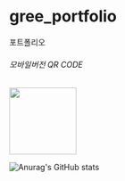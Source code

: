 # gree_portfolio
포트폴리오

<h6>모바일버전 QR CODE </h6>


<div>
    <img style="width:120px; height:120px" src="https://user-images.githubusercontent.com/107022571/193955681-fab82f41-39f1-4b53-aab7-4c38b034adc2.png" alt=""/>
</div>




![Anurag's GitHub stats](https://github-readme-stats.vercel.app/api?username=MooseWithBear&show_icons=true&theme=radical)
